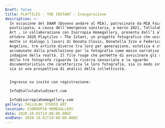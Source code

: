 ```yaml
---
Draft: false
title: PLAYTILES - THE INSTANT — Inaugurazione
description: >-
  In occasione del DAAM (Dovevo andare al MIA), patrocinato da MIA Fair
  posticipata, a causa dell’emergenza sanitaria, a marzo 2021, Tallulah Studio
  Art , in collaborazione con Isorropia Homegallery, presenta dall’1 al 4
  ottobre 2020 Playtiles – The Istant, un progetto fotografico che unisce e
  mette in dialogo i lavori di Donata Clovis, Donatella Izzo e Federica
  Angelino, tre artiste diverse tra loro per generazione, estetica e stile,
  accomunate dalla predilezione per la fotografia come mezzo narrativo e di
  indagine della realtà. Il file rouge che permette di avvicinare gli sguardi
  delle tre fotografe riguarda la ricerca sensoriale e lo sguardo
  documentaristico che caratterizza le loro fotografie, sia in modo intimista
  sia in una prospettiva di analisi della collettività.


  Ingresso su invito con registrazione:

  Info@tallulahstudioart.com

  Info@isorropiahomegallery.com
gallery: TALLULAH STUDIO ART
location: ISORROPIA HOMEGALLERY
date: 2020-10-01T14:00:00.000Z
endDate: 2020-10-01T19:00:00.000Z
---
```

